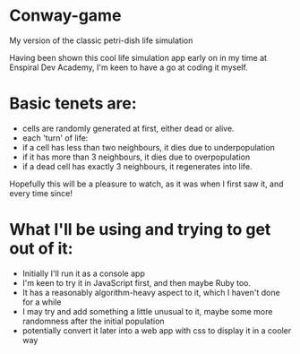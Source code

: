 # Conway-game
My version of the classic petri-dish life simulation

Having been shown this cool life simulation app early on in my time at Enspiral Dev Academy, I'm keen to have a go at coding it myself.

# Basic tenets are:
* cells are randomly generated at first, either dead or alive.
* each 'turn' of life:
* if a cell has less than two neighbours, it dies due to underpopulation
* if it has more than 3 neighbours, it dies due to overpopulation
* if a dead cell has exactly 3 neighbours, it regenerates into life.

Hopefully this will be a pleasure to watch, as it was when I first saw it, and every time since!


# What I'll be using and trying to get out of it:

* Initially I'll run it as a console app
* I'm keen to try it in JavaScript first, and then maybe Ruby too.
* It has a reasonably algorithm-heavy aspect to it, which I haven't done for a while
* I may try and add something a little unusual to it, maybe some more randomness after the initial population
* potentially convert it later into a web app with css to display it in a cooler way

